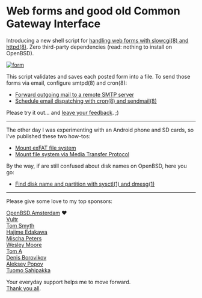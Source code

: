 # Web forms and good old Common Gateway Interface

Introducing a new shell script for [handling web forms with slowcgi(8) and httpd(8)](https://www.romanzolotarev.com/form.html?n). Zero third-party dependencies (read: nothing to install on OpenBSD).

[![form](https://www.romanzolotarev.com/form.png?n)](https://www.romanzolotarev.com/form.html?n)

This script validates and saves each posted form into a file.
To send those forms via email, configure smtpd(8) and cron(8):

- [Forward outgoing mail to a remote SMTP server](https://www.romanzolotarev.com/openbsd/smtpd-forward.html?n)
- [Schedule email dispatching with cron(8) and sendmail(8)](https://www.romanzolotarev.com/dispatch.html?n)

Please try it out... and [leave your feedback](https://www.romanzolotarev.com/feedback.html?n). ;)

---

The other day I was experimenting with an Android phone and SD
cards, so I've published these two how-tos:

- [Mount exFAT file system](https://www.romanzolotarev.com/openbsd/exfat.html?n)
- [Mount file system via Media Transfer Protocol](https://www.romanzolotarev.com/openbsd/mtp.html?n)

By the way, if are still confused about disk names on OpenBSD, here you go:

- [Find disk name and partition with sysctl(1) and dmesg(1)](https://www.romanzolotarev.com/openbsd/disk.html?n)

---

Please give some love to my top sponsors:

[OpenBSD.Amsterdam](https://openbsd.amsterdam/?rz) &#10084;<br>
[Vultr](https://www.vultr.com/pricing/?ref=7623685)<br>
[Tom Smyth](https://twitter.com/ogmaconnect1)<br>
[Hajime Edakawa](https://twitter.com/hjmedkw)<br>
[Mischa Peters](https://twitter.com/mischapeters)<br>
[Wesley Moore](http://wezm.net)<br>
[Tom A](https://bsd.network/@hir0)<br>
[Denis Borovikov](https://twitter.com/metallerden)<br>
[Aleksey Popov](https://www.patreon.com/user/creators?u=10910753)<br>
[Tuomo Sahipakka](https://twitter.com/tuomosa)<br>

Your everyday support helps me to move forward.<br>
[Thank you all](https://www.romanzolotarev.com/sponsors.html?n).
